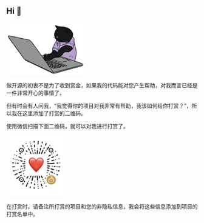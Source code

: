 ## Hi 👋

<img src="https://github.com/winsoft666/winsoft666/blob/main/hacker_a.gif?raw=true.gif" width="40%">

做开源的初衷不是为了收到赏金，如果我的代码能对您产生帮助，对我而言已经是一件非常开心的事情了。

但有时会有人问我，“我觉得你的项目对我非常有帮助，我该如何给你打赏？”，所以我在这里添加了打赏的二维码。

使用微信扫描下面二维码，就可以对我进行打赏了。

<img src="https://github.com/winsoft666/winsoft666/blob/main/WecharHonorCode.jpg" width="32%">

在打赏时，请备注所打赏的项目和您的非隐私信息，我会将这些信息添加到项目的打赏名单中。